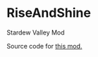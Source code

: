 # RiseAndShine
Stardew Valley Mod

Source code for [this mod.](http://community.playstarbound.com/threads/smapi-rise-and-shine-configurable-wake-up-time.108087/)
